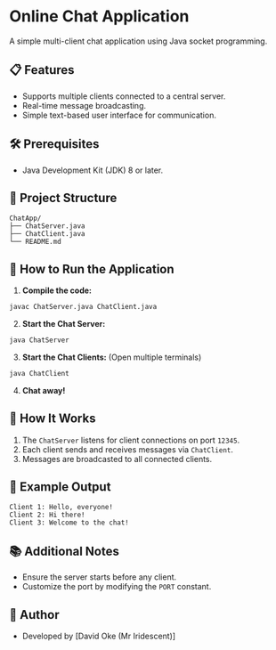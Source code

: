 # Online Chat Application

A simple multi-client chat application using Java socket programming.

## 📋 Features

- Supports multiple clients connected to a central server.
- Real-time message broadcasting.
- Simple text-based user interface for communication.

## 🛠️ Prerequisites

- Java Development Kit (JDK) 8 or later.

## 📂 Project Structure

```
ChatApp/
├── ChatServer.java
├── ChatClient.java
└── README.md
```

## 🚀 How to Run the Application

1. **Compile the code:**

```bash
javac ChatServer.java ChatClient.java
```

2. **Start the Chat Server:**

```bash
java ChatServer
```

3. **Start the Chat Clients:** (Open multiple terminals)

```bash
java ChatClient
```

4. **Chat away!**

## 📜 How It Works

1. The `ChatServer` listens for client connections on port `12345`.
2. Each client sends and receives messages via `ChatClient`.
3. Messages are broadcasted to all connected clients.

## 📧 Example Output

```
Client 1: Hello, everyone!
Client 2: Hi there!
Client 3: Welcome to the chat!
```

## 📚 Additional Notes

- Ensure the server starts before any client.
- Customize the port by modifying the `PORT` constant.

## 📝 Author

- Developed by [David Oke (Mr Iridescent)]
